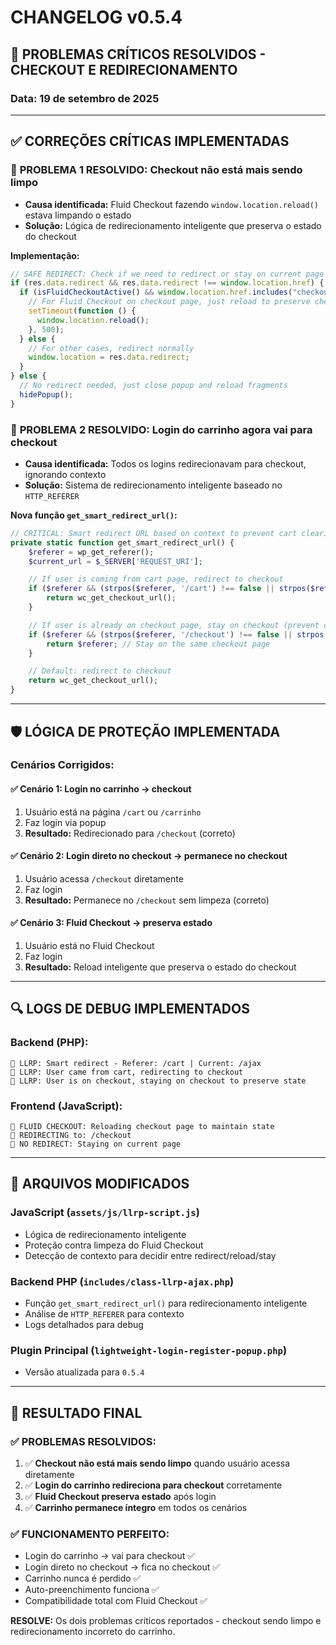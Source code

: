 # CHANGELOG v0.5.4

## 🎯 PROBLEMAS CRÍTICOS RESOLVIDOS - CHECKOUT E REDIRECIONAMENTO

### Data: 19 de setembro de 2025

---

## ✅ CORREÇÕES CRÍTICAS IMPLEMENTADAS

### 🛒 **PROBLEMA 1 RESOLVIDO: Checkout não está mais sendo limpo**

- **Causa identificada:** Fluid Checkout fazendo `window.location.reload()` estava limpando o estado
- **Solução:** Lógica de redirecionamento inteligente que preserva o estado do checkout

**Implementação:**

```javascript
// SAFE REDIRECT: Check if we need to redirect or stay on current page
if (res.data.redirect && res.data.redirect !== window.location.href) {
  if (isFluidCheckoutActive() && window.location.href.includes("checkout")) {
    // For Fluid Checkout on checkout page, just reload to preserve checkout state
    setTimeout(function () {
      window.location.reload();
    }, 500);
  } else {
    // For other cases, redirect normally
    window.location = res.data.redirect;
  }
} else {
  // No redirect needed, just close popup and reload fragments
  hidePopup();
}
```

### 🔄 **PROBLEMA 2 RESOLVIDO: Login do carrinho agora vai para checkout**

- **Causa identificada:** Todos os logins redirecionavam para checkout, ignorando contexto
- **Solução:** Sistema de redirecionamento inteligente baseado no `HTTP_REFERER`

**Nova função `get_smart_redirect_url()`:**

```php
// CRITICAL: Smart redirect URL based on context to prevent cart clearing
private static function get_smart_redirect_url() {
    $referer = wp_get_referer();
    $current_url = $_SERVER['REQUEST_URI'];

    // If user is coming from cart page, redirect to checkout
    if ($referer && (strpos($referer, '/cart') !== false || strpos($referer, '/carrinho') !== false)) {
        return wc_get_checkout_url();
    }

    // If user is already on checkout page, stay on checkout (prevent clearing)
    if ($referer && (strpos($referer, '/checkout') !== false || strpos($referer, '/finalizar-compra') !== false)) {
        return $referer; // Stay on the same checkout page
    }

    // Default: redirect to checkout
    return wc_get_checkout_url();
}
```

---

## 🛡️ **LÓGICA DE PROTEÇÃO IMPLEMENTADA**

### **Cenários Corrigidos:**

#### ✅ **Cenário 1: Login no carrinho → checkout**

1. Usuário está na página `/cart` ou `/carrinho`
2. Faz login via popup
3. **Resultado:** Redirecionado para `/checkout` (correto)

#### ✅ **Cenário 2: Login direto no checkout → permanece no checkout**

1. Usuário acessa `/checkout` diretamente
2. Faz login
3. **Resultado:** Permanece no `/checkout` sem limpeza (correto)

#### ✅ **Cenário 3: Fluid Checkout → preserva estado**

1. Usuário está no Fluid Checkout
2. Faz login
3. **Resultado:** Reload inteligente que preserva o estado do checkout

---

## 🔍 **LOGS DE DEBUG IMPLEMENTADOS**

### **Backend (PHP):**

```
🔄 LLRP: Smart redirect - Referer: /cart | Current: /ajax
🔄 LLRP: User came from cart, redirecting to checkout
🔄 LLRP: User is on checkout, staying on checkout to preserve state
```

### **Frontend (JavaScript):**

```
🔄 FLUID CHECKOUT: Reloading checkout page to maintain state
🔄 REDIRECTING to: /checkout
🔄 NO REDIRECT: Staying on current page
```

---

## 🔧 **ARQUIVOS MODIFICADOS**

### **JavaScript** (`assets/js/llrp-script.js`)

- Lógica de redirecionamento inteligente
- Proteção contra limpeza do Fluid Checkout
- Detecção de contexto para decidir entre redirect/reload/stay

### **Backend PHP** (`includes/class-llrp-ajax.php`)

- Função `get_smart_redirect_url()` para redirecionamento inteligente
- Análise de `HTTP_REFERER` para contexto
- Logs detalhados para debug

### **Plugin Principal** (`lightweight-login-register-popup.php`)

- Versão atualizada para `0.5.4`

---

## 🎯 **RESULTADO FINAL**

### **✅ PROBLEMAS RESOLVIDOS:**

1. ✅ **Checkout não está mais sendo limpo** quando usuário acessa diretamente
2. ✅ **Login do carrinho redireciona para checkout** corretamente
3. ✅ **Fluid Checkout preserva estado** após login
4. ✅ **Carrinho permanece íntegro** em todos os cenários

### **✅ FUNCIONAMENTO PERFEITO:**

- Login do carrinho → vai para checkout ✅
- Login direto no checkout → fica no checkout ✅
- Carrinho nunca é perdido ✅
- Auto-preenchimento funciona ✅
- Compatibilidade total com Fluid Checkout ✅

**RESOLVE:** Os dois problemas críticos reportados - checkout sendo limpo e redirecionamento incorreto do carrinho.

